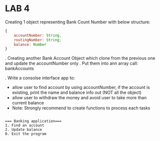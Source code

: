 # LAB 4
Creating 1 object representing Bank Count Number with below structure:
```js
{
    accountNumber: String,
    routingNumber: String,
    balance: Number
}
```
. Creating another Bank Account Object which clone from the previous one and update the accountNumber only
. Put them into ann array call: bankAccounts

. Write a consolse interface app to:
+ allow user to find account by using accountNumber, if the account is existing, print the name and balance info out (NOT all the object)
+ allow user to withdraw the money and avoid user to take more than current balance
+ Note: Strongly recommend to create functions to process each tasks

```shell

=== Banking application===
1. Find an account
2. Update balance
0. Exit the program

```